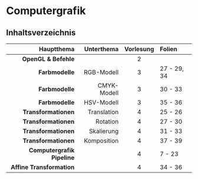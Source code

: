 # Computergrafik
## Inhaltsverzeichnis

|                  Hauptthema |  Unterthema | Vorlesung | Folien      |
| --------------------------: | ----------: | :-------: | :---------- |
|        __OpenGL & Befehle__ |             |     2     |             |
|             __Farbmodelle__ |  RGB-Modell |     3     | 27 - 29, 34 |
|             __Farbmodelle__ | CMYK-Modell |     3     | 30 - 33     |
|             __Farbmodelle__ |  HSV-Modell |     3     | 35 - 36     |
|        __Transformationen__ | Translation |     4     | 25 - 26     |
|        __Transformationen__ |    Rotation |     4     | 27 - 30     |
|        __Transformationen__ |  Skalierung |     4     | 31 - 33     |
|        __Transformationen__ | Komposition |     4     | 37 - 39     |
| __Computergrafik Pipeline__ |             |     4     | 7 - 23      |
|   __Affine Transformation__ |             |     4     | 34 - 36     |